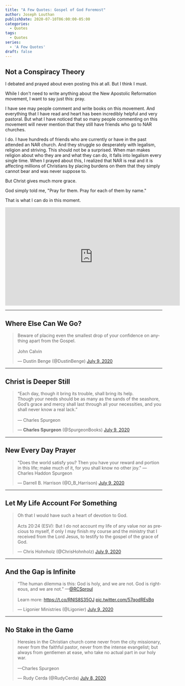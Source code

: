 ```yaml
---
title: "A Few Quotes: Gospel of God Foremost"
author: Joseph Louthan
publishDate: 2020-07-10T06:00:00-05:00
categories:
  - Quotes
tags:
  - Quotes
series:
  - 'A Few Quotes'
draft: false
---
```


## Not a Conspiracy Theory

I debated and prayed about even posting this at all. But I think I must. 

While I don't need to write anything about the New Apostolic Reformation movement, I want to say just this: pray.

I have see may people comment and write books on this movement. And everything that I have read and heart has been incredibly helpful and very pastoral. But what I have noticed that so many people commenting on this movement will never mention that they still have friends who go to NAR churches.

I do. I have hundreds of friends who are currently or have in the past attended an NAR church. And they struggle so desperately with legalism, religion and striving. This should not be a surprised. When man makes religion about who they are and what they can do, it falls into legalism every single time. When I prayed about this, I realized that NAR is real and it is affecting millions of Christians by placing burdens on them that they simply cannot bear and was never suppose to.

But Christ gives much more grace.

God simply told me, "Pray for them. Pray for each of them by name."

That is what I can do in this moment.

<iframe width="560" height="315" src="https://www.youtube.com/embed/RmLeRGPKocg" frameborder="0" allow="accelerometer; autoplay; encrypted-media; gyroscope; picture-in-picture" allowfullscreen></iframe>

------

## Where Else Can We Go?

<blockquote class="twitter-tweet"><p lang="en" dir="ltr">Beware of placing even the smallest drop of your confidence on anything apart from the Gospel.<br><br>John Calvin</p>&mdash; Dustin Benge (@DustinBenge) <a href="https://twitter.com/DustinBenge/status/1281310572273979392?ref_src=twsrc%5Etfw">July 9, 2020</a></blockquote> <script async src="https://platform.twitter.com/widgets.js" charset="utf-8"></script>

------

## Christ is Deeper Still

<blockquote class="twitter-tweet"><p lang="en" dir="ltr">“Each day, though it bring its trouble, shall bring its help.<br>Though your needs should be as many as the sands of the seashore, God’s grace and mercy shall last through all your necessities, and you shall never know a real lack.”<br><br>— Charles Spurgeon</p>&mdash; 𝐂𝐡𝐚𝐫𝐥𝐞𝐬 𝐒𝐩𝐮𝐫𝐠𝐞𝐨𝐧 (@SpurgeonBooks) <a href="https://twitter.com/SpurgeonBooks/status/1281196729422004225?ref_src=twsrc%5Etfw">July 9, 2020</a></blockquote> <script async src="https://platform.twitter.com/widgets.js" charset="utf-8"></script>

------

## New Every Day Prayer

<blockquote class="twitter-tweet"><p lang="en" dir="ltr">&quot;Does the world satisfy you? Then you have your reward and portion in this life; make much of it, for you shall know no other joy.&quot; — Charles Haddon Spurgeon</p>&mdash; Darrell B. Harrison (@D_B_Harrison) <a href="https://twitter.com/D_B_Harrison/status/1281027043543511040?ref_src=twsrc%5Etfw">July 9, 2020</a></blockquote> <script async src="https://platform.twitter.com/widgets.js" charset="utf-8"></script>

------

## Let My Life Account For Something

<blockquote class="twitter-tweet"><p lang="en" dir="ltr">Oh that I would have such a heart of devotion to God. <br><br>Acts 20:24 (ESV): But I do not account my life of any value nor as precious to myself, if only I may finish my course and the ministry that I received from the Lord Jesus, to testify to the gospel of the grace of God.</p>&mdash; Chris Hohnholz (@ChrisHohnholz) <a href="https://twitter.com/ChrisHohnholz/status/1281228146130337793?ref_src=twsrc%5Etfw">July 9, 2020</a></blockquote> <script async src="https://platform.twitter.com/widgets.js" charset="utf-8"></script>

------

## And the Gap is Infinite

<blockquote class="twitter-tweet"><p lang="en" dir="ltr">“The human dilemma is this: God is holy, and we are not. God is righteous, and we are not.” —<a href="https://twitter.com/RCSproul?ref_src=twsrc%5Etfw">@RCSproul</a><br><br>Learn more: <a href="https://t.co/RNlS8S35OJ">https://t.co/RNlS8S35OJ</a> <a href="https://t.co/57qodREsBq">pic.twitter.com/57qodREsBq</a></p>&mdash; Ligonier Ministries (@Ligonier) <a href="https://twitter.com/Ligonier/status/1281212771376467971?ref_src=twsrc%5Etfw">July 9, 2020</a></blockquote> <script async src="https://platform.twitter.com/widgets.js" charset="utf-8"></script>

------

## No Stake in the Game

<blockquote class="twitter-tweet"><p lang="en" dir="ltr">Heresies in the Christian church come never from the city missionary, never from the faithful pastor, never from the intense evangelist; but always from gentlemen at ease, who take no actual part in our holy war.<br><br>—Charles Spurgeon</p>&mdash; Rudy Cerda (@RudyCerda) <a href="https://twitter.com/RudyCerda/status/1281013521615126529?ref_src=twsrc%5Etfw">July 8, 2020</a></blockquote> <script async src="https://platform.twitter.com/widgets.js" charset="utf-8"></script>
